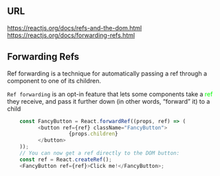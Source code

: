 URL
----
https://reactjs.org/docs/refs-and-the-dom.html
https://reactjs.org/docs/forwarding-refs.html


Forwarding Refs
--- 
Ref forwarding is a technique for automatically passing a ref through a component to one of its children.   

```Ref forwarding``` is an opt-in feature that lets some components take a <span style="color:lime">ref</span> they receive, and pass it further down (in other words, “forward” it) to a child  

```javascript
    const FancyButton = React.forwardRef((props, ref) => (
          <button ref={ref} className="FancyButton">
                    {props.children}
          </button>
    ));
    // You can now get a ref directly to the DOM button:
    const ref = React.createRef();
    <FancyButton ref={ref}>Click me!</FancyButton>;
```
